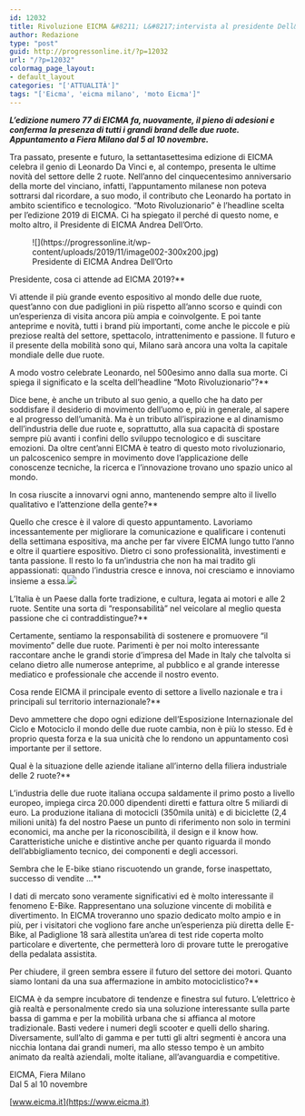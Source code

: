 ```yaml
---
id: 12032
title: Rivoluzione EICMA &#8211; L&#8217;intervista al presidente Dell&#8217;Orto
author: Redazione
type: "post"
guid: http://progressonline.it/?p=12032
url: "/?p=12032"
colormag_page_layout:
- default_layout
categories: "['ATTUALITÀ']"
tags: "['Eicma', 'eicma milano', 'moto Eicma']"
---
```


***L’edizione numero 77 di EICMA fa, nuovamente, il pieno di adesioni e conferma la presenza di tutti i grandi brand delle due ruote. Appuntamento a Fiera Milano dal 5 al 10 novembre.***

Tra passato, presente e futuro, la settantasettesima edizione di EICMA celebra il genio di Leonardo Da Vinci e, al contempo, presenta le ultime novità del settore delle 2 ruote. Nell’anno del cinquecentesimo anniversario della morte del vinciano, infatti, l’appuntamento milanese non poteva sottrarsi dal ricordare, a suo modo, il contributo che Leonardo ha portato in ambito scientifico e tecnologico. “Moto Rivoluzionario” è l’headline scelta per l’edizione 2019 di EICMA. Ci ha spiegato il perché di questo nome, e molto altro, il Presidente di EICMA Andrea Dell’Orto.

<figure aria-describedby="caption-attachment-12037" class="wp-caption alignleft" id="attachment_12037" style="width: 400px">![](https://progressonline.it/wp-content/uploads/2019/11/image002-300x200.jpg)<figcaption class="wp-caption-text" id="caption-attachment-12037">Presidente di EICMA Andrea Dell’Orto</figcaption></figure>

 Presidente, cosa ci attende ad EICMA 2019?**

Vi attende il più grande evento espositivo al mondo delle due ruote, quest’anno con due padiglioni in più rispetto all’anno scorso e quindi con un’esperienza di visita ancora più ampia e coinvolgente. E poi tante anteprime e novità, tutti i brand più importanti, come anche le piccole e più preziose realtà del settore, spettacolo, intrattenimento e passione. Il futuro e il presente della mobilità sono qui, Milano sarà ancora una volta la capitale mondiale delle due ruote.

 A modo vostro celebrate Leonardo, nel 500esimo anno dalla sua morte. Ci spiega il significato e la scelta dell’headline “Moto Rivoluzionario”?**

Dice bene, è anche un tributo al suo genio, a quello che ha dato per soddisfare il desiderio di movimento dell’uomo e, più in generale, al sapere e al progresso dell’umanità. Ma è un tributo all’ispirazione e al dinamismo dell’industria delle due ruote e, soprattutto, alla sua capacità di spostare sempre più avanti i confini dello sviluppo tecnologico e di suscitare emozioni. Da oltre cent’anni EICMA è teatro di questo moto rivoluzionario, un palcoscenico sempre in movimento dove l’applicazione delle conoscenze tecniche, la ricerca e l’innovazione trovano uno spazio unico al mondo.

 In cosa riuscite a innovarvi ogni anno, mantenendo sempre alto il livello qualitativo e l’attenzione della gente?**

Quello che cresce è il valore di questo appuntamento. Lavoriamo incessantemente per migliorare la comunicazione e qualificare i contenuti della settimana espositiva, ma anche per far vivere EICMA lungo tutto l’anno e oltre il quartiere espositivo. Dietro ci sono professionalità, investimenti e tanta passione. Il resto lo fa un’industria che non ha mai tradito gli appassionati: quando l’industria cresce e innova, noi cresciamo e innoviamo insieme a essa.![](https://progressonline.it/wp-content/uploads/2019/11/gmit9059-300x200.jpg)

 L’Italia è un Paese dalla forte tradizione, e cultura, legata ai motori e alle 2 ruote. Sentite una sorta di “responsabilità” nel veicolare al meglio questa passione che ci contraddistingue?**

 Certamente, sentiamo la responsabilità di sostenere e promuovere “il movimento” delle due ruote. Parimenti è per noi molto interessante raccontare anche le grandi storie d’impresa del Made in Italy che talvolta si celano dietro alle numerose anteprime, al pubblico e al grande interesse mediatico e professionale che accende il nostro evento.

 Cosa rende EICMA il principale evento di settore a livello nazionale e tra i principali sul territorio internazionale?**

 Devo ammettere che dopo ogni edizione dell’Esposizione Internazionale del Ciclo e Motociclo il mondo delle due ruote cambia, non è più lo stesso. Ed è proprio questa forza e la sua unicità che lo rendono un appuntamento così importante per il settore.

 Qual è la situazione delle aziende italiane all’interno della filiera industriale delle 2 ruote?**

 L’industria delle due ruote italiana occupa saldamente il primo posto a livello europeo, impiega circa 20.000 dipendenti diretti e fattura oltre 5 miliardi di euro. La produzione italiana di motocicli (350mila unità) e di biciclette (2,4 milioni unità) fa del nostro Paese un punto di riferimento non solo in termini economici, ma anche per la riconoscibilità, il design e il know how. Caratteristiche uniche e distintive anche per quanto riguarda il mondo dell’abbigliamento tecnico, dei componenti e degli accessori.

 Sembra che le E-bike stiano riscuotendo un grande, forse inaspettato, successo di vendite …**

 I dati di mercato sono veramente significativi ed è molto interessante il fenomeno E-Bike. Rappresentano una soluzione vincente di mobilità e divertimento. In EICMA troveranno uno spazio dedicato molto ampio e in più, per i visitatori che vogliono fare anche un’esperienza più diretta delle E-Bike, al Padiglione 18 sarà allestita un’area di test ride coperta molto particolare e divertente, che permetterà loro di provare tutte le prerogative della pedalata assistita.

 Per chiudere, il green sembra essere il futuro del settore dei motori. Quanto siamo lontani da una sua affermazione in ambito motociclistico?**

 EICMA è da sempre incubatore di tendenze e finestra sul futuro. L’elettrico è già realtà e personalmente credo sia una soluzione interessante sulla parte bassa di gamma e per la mobilità urbana che si affianca al motore tradizionale. Basti vedere i numeri degli scooter e quelli dello sharing. Diversamente, sull’alto di gamma e per tutti gli altri segmenti è ancora una nicchia lontana dai grandi numeri, ma allo stesso tempo è un ambito animato da realtà aziendali, molte italiane, all’avanguardia e competitive.

EICMA, Fiera Milano  
Dal 5 al 10 novembre

[www.eicma.it](https://www.eicma.it)